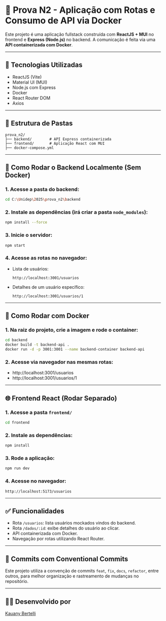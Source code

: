 # 🧪 Prova N2 - Aplicação com Rotas e Consumo de API via Docker

Este projeto é uma aplicação fullstack construída com **ReactJS + MUI** no frontend e **Express (Node.js)** no backend. A comunicação é feita via uma **API containerizada com Docker**.

---

## 🚀 Tecnologias Utilizadas

- ReactJS (Vite)
- Material UI (MUI)
- Node.js com Express
- Docker
- React Router DOM
- Axios

---

## 📁 Estrutura de Pastas

```
prova_n2/
├── backend/        # API Express containerizada
├── frontend/       # Aplicação React com MUI
├── docker-compose.yml
```

---

## 🔧 Como Rodar o Backend Localmente (Sem Docker)

### 1. Acesse a pasta do backend:

```bash
cd C:\Unidep\2025\prova_n2\backend
```

### 2. Instale as dependências (irá criar a pasta `node_modules`):

```bash
npm install --force
```

### 3. Inicie o servidor:

```bash
npm start
```

### 4. Acesse as rotas no navegador:

- Lista de usuários:
  ```
  http://localhost:3001/usuarios
  ```

- Detalhes de um usuário específico:
  ```
  http://localhost:3001/usuarios/1
  ```

---

## 🐳 Como Rodar com Docker

### 1. Na raiz do projeto, crie a imagem e rode o container:

```bash
cd backend
docker build -t backend-api .
docker run -d -p 3001:3001 --name backend-container backend-api
```

### 2. Acesse via navegador nas mesmas rotas:

- http://localhost:3001/usuarios  
- http://localhost:3001/usuarios/1

---

## 🌐 Frontend React (Rodar Separado)

### 1. Acesse a pasta `frontend/`

```bash
cd frontend
```

### 2. Instale as dependências:

```bash
npm install
```

### 3. Rode a aplicação:

```bash
npm run dev
```

### 4. Acesse no navegador:

```
http://localhost:5173/usuarios
```

---

## ✅ Funcionalidades

- Rota `/usuarios`: lista usuários mockados vindos do backend.
- Rota `/dados/:id`: exibe detalhes do usuário ao clicar.
- API containerizada com Docker.
- Navegação por rotas utilizando React Router.

---

## 📝 Commits com Conventional Commits

Este projeto utiliza a convenção de commits `feat`, `fix`, `docs`, `refactor`, entre outros, para melhor organização e rastreamento de mudanças no repositório.

---

## 👩‍💻 Desenvolvido por

[Kauany Bertelli](https://github.com/kauanybertelli)

